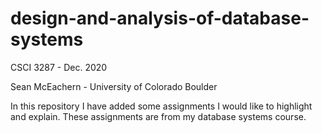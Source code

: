 # design-and-analysis-of-database-systems
CSCI 3287 - Dec. 2020

Sean McEachern - University of Colorado Boulder

In this repository I have added some assignments I would like to highlight and explain. These assignments are from my database systems course.
